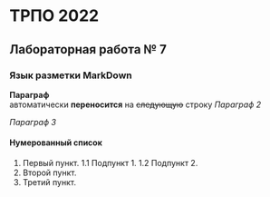 ТРПО 2022
=========

Лабораторная работа № 7
-----------------------

### Язык разметки MarkDown

**Параграф**  
автоматически __переносится__ на ~~следующую~~ строку
*Параграф 2*

_Параграф 3_

#### Нумерованный список

1. Первый пункт.
   1.1 Подпункт 1.
   1.2 Подпункт 2.
3. Второй пункт.
4. Третий пункт.
